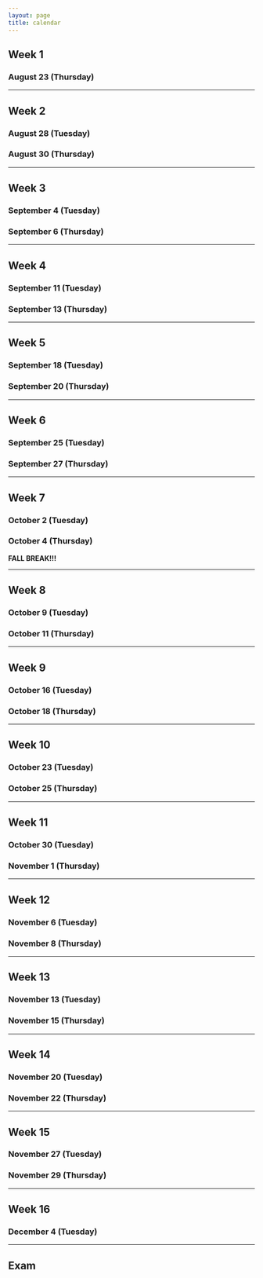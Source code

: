 ```yaml
---
layout: page
title: calendar
---
```


## Week 1

### August 23 (Thursday)

---

## Week 2

### August 28 (Tuesday)

### August 30 (Thursday)

---

## Week 3

### September 4 (Tuesday)

### September 6 (Thursday)

---

## Week 4

### September 11 (Tuesday)

### September 13 (Thursday)

---

## Week 5

### September 18 (Tuesday)

### September 20 (Thursday)

---

## Week 6

### September 25 (Tuesday)

### September 27 (Thursday)

---

## Week 7

### October 2 (Tuesday)

### October 4 (Thursday)

**FALL BREAK!!!**

---

## Week 8

### October 9 (Tuesday)

### October 11 (Thursday)

---

## Week 9

### October 16 (Tuesday)

### October 18 (Thursday)

---

## Week 10

### October 23 (Tuesday)

### October 25 (Thursday)

---

## Week 11

### October 30 (Tuesday)

### November 1 (Thursday)

---

## Week 12

### November 6 (Tuesday)

### November 8 (Thursday)

---

## Week 13

### November 13 (Tuesday)

### November 15 (Thursday)

---

## Week 14

### November 20 (Tuesday)

### November 22 (Thursday)

---

## Week 15

### November 27 (Tuesday)

### November 29 (Thursday)

---

## Week 16

### December 4 (Tuesday)


---

## Exam
